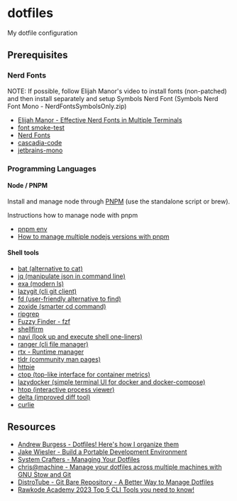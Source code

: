 # dotfiles

My dotfile configuration

## Prerequisites

### Nerd Fonts

NOTE: If possible, follow Elijah Manor's video to install fonts (non-patched) and then install separately and setup Symbols Nerd Font (Symbols Nerd Font Mono - NerdFontsSymbolsOnly.zip)

- [Elijah Manor - Effective Nerd Fonts in Multiple Terminals](https://www.youtube.com/watch?v=mQdB_kHyZn8)
- [font smoke-test](https://gist.github.com/elijahmanor/c10e5787bf9ac6b8c276e47e6745826c)
- [Nerd Fonts](https://www.nerdfonts.com/font-downloads)
- [cascadia-code](https://github.com/microsoft/cascadia-code)
- [jetbrains-mono](https://www.jetbrains.com/lp/mono/)

### Programming Languages

#### Node / PNPM

Install and manage node through [PNPM](https://pnpm.io/installation) (use the standalone script or brew).

Instructions how to manage node with pnpm

- [pnpm env](https://pnpm.io/cli/env)
- [How to manage multiple nodejs versions with pnpm](https://medium.com/frontendweb/how-to-manage-multiple-nodejs-versions-with-pnpm-8bcce90abedb)

#### Shell tools

- [bat (alternative to cat)](https://github.com/sharkdp/bat)
- [jq (manipulate json in command line)](https://jqlang.github.io/jq/)
- [exa (modern ls)](https://github.com/ogham/exa)
- [lazygit (cli git client)](https://github.com/jesseduffield/lazygit)
- [fd (user-friendly alternative to find)](https://github.com/sharkdp/fd)
- [zoxide (smarter cd command)](https://github.com/ajeetdsouza/zoxide)
- [ripgrep](https://github.com/BurntSushi/ripgrep)
- [Fuzzy Finder - fzf](https://github.com/junegunn/fzf)
- [shellfirm](https://github.com/kaplanelad/shellfirm)
- [navi (look up and execute shell one-liners)](https://github.com/denisidoro/navi)
- [ranger (cli file manager)](https://github.com/ranger/ranger)
- [rtx - Runtime manager](https://github.com/jdxcode/rtx)
- [tldr (community man pages)](https://tldr.sh/)
- [httpie](https://httpie.io/)
- [ctop (top-like interface for container metrics)](https://github.com/bcicen/ctop)
- [lazydocker (simple terminal UI for docker and docker-compose)](https://github.com/jesseduffield/lazydocker)
- [htop (interactive process viewer)](https://htop.dev/)
- [delta (improved diff tool)](https://github.com/dandavison/delta)
- [curlie](https://github.com/rs/curlie)

## Resources

- [Andrew Burgess - Dotfiles! Here's how I organize them](https://www.youtube.com/results?search_query=dotfiles)
- [Jake Wiesler - Build a Portable Development Environment](https://www.youtube.com/playlist?list=PL1C97G3GhlHdANMFUIXTcFr14R7b7EBj9)
- [System Crafters - Managing Your Dotfiles](https://www.youtube.com/playlist?list=PLEoMzSkcN8oNB7Xm3RNKMy_vygbDlj666)
- [chris@machine - Manage your dotfiles across multiple machines with GNU Stow and Git](https://www.youtube.com/watch?v=90xMTKml9O0)
- [DistroTube - Git Bare Repository - A Better Way to Manage Dotfiles](https://www.youtube.com/watch?v=tBoLDpTWVOM)
- [Rawkode Academy 2023 Top 5 CLI Tools you need to know!](https://www.youtube.com/watch?v=TNlDSG1iDW8)
